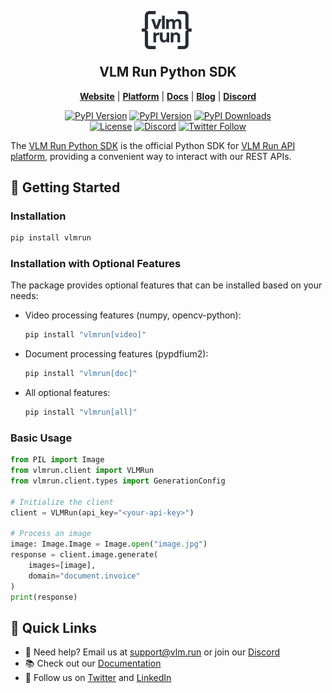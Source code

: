 <div align="center">
<p align="center" style="width: 100%;">
    <img src="https://raw.githubusercontent.com/vlm-run/.github/refs/heads/main/profile/assets/vlm-black.svg" alt="VLM Run Logo" width="80" style="margin-bottom: -5px; color: #2e3138; vertical-align: middle; padding-right: 5px;"><br>
</p>
<h2>VLM Run Python SDK</h2>
<p align="center"><a href="https://docs.vlm.run"><b>Website</b></a> | <a href="https://app.vlm.run/"><b>Platform</b></a> | <a href="https://docs.vlm.run/"><b>Docs</b></a> | <a href="https://docs.vlm.run/blog"><b>Blog</b></a> | <a href="https://discord.gg/AMApC2UzVY"><b>Discord</b></a>
</p>
<p align="center">
<a href="https://pypi.org/project/vlmrun/"><img alt="PyPI Version" src="https://badge.fury.io/py/vlmrun.svg"></a>
<a href="https://pypi.org/project/vlmrun/"><img alt="PyPI Version" src="https://img.shields.io/pypi/pyversions/vlmrun"></a>
<a href="https://www.pepy.tech/projects/vlmrun"><img alt="PyPI Downloads" src="https://img.shields.io/pypi/dm/vlmrun"></a><br>
<a href="https://github.com/vlm-run/vlmrun-python-sdk/blob/main/LICENSE"><img alt="License" src="https://img.shields.io/github/license/vlm-run/vlmrun-python-sdk.svg"></a>
<a href="https://discord.gg/AMApC2UzVY"><img alt="Discord" src="https://img.shields.io/badge/discord-chat-purple?color=%235765F2&label=discord&logo=discord"></a>
<a href="https://twitter.com/vlmrun"><img alt="Twitter Follow" src="https://img.shields.io/twitter/follow/vlmrun.svg?style=social&logo=twitter"></a>
</p>
</div>

The [VLM Run Python SDK](https://pypi.org/project/vlmrun/) is the official Python SDK for [VLM Run API platform](https://docs.vlm.run), providing a convenient way to interact with our REST APIs.


## 🚀 Getting Started

### Installation

```bash
pip install vlmrun
```

### Installation with Optional Features

The package provides optional features that can be installed based on your needs:

- Video processing features (numpy, opencv-python):
  ```bash
  pip install "vlmrun[video]"
  ```

- Document processing features (pypdfium2):
  ```bash
  pip install "vlmrun[doc]"
  ```

- All optional features:
  ```bash
  pip install "vlmrun[all]"
  ```

### Basic Usage

```python
from PIL import Image
from vlmrun.client import VLMRun
from vlmrun.client.types import GenerationConfig

# Initialize the client
client = VLMRun(api_key="<your-api-key>")

# Process an image
image: Image.Image = Image.open("image.jpg")
response = client.image.generate(
    images=[image],
    domain="document.invoice"
)
print(response)
```

## 🔗 Quick Links

* 💬 Need help? Email us at [support@vlm.run](mailto:support@vlm.run) or join our [Discord](https://discord.gg/AMApC2UzVY)
* 📚 Check out our [Documentation](https://docs.vlm.run/)
* 📣 Follow us on [Twitter](https://x.com/vlmrun) and [LinkedIn](https://www.linkedin.com/company/vlm-run)
